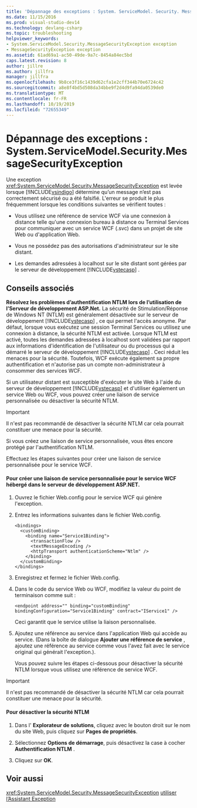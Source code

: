 ```yaml
---
title: 'Dépannage des exceptions : System. ServiceModel. Security. MessageSecurityException | Microsoft Docs'
ms.date: 11/15/2016
ms.prod: visual-studio-dev14
ms.technology: devlang-csharp
ms.topic: troubleshooting
helpviewer_keywords:
- System.ServiceModel.Security.MessageSecurityException exception
- MessageSecurityException exception
ms.assetid: 61ad69a1-ac50-49de-9a7c-8454a84ec5bd
caps.latest.revision: 8
author: jillre
ms.author: jillfra
manager: jillfra
ms.openlocfilehash: 9b8ce3f16c1439d62cfa1e2cff344b70e6724c42
ms.sourcegitcommit: a8e8f4bd5d508da34bbe9f2d4d9fa94da0539de0
ms.translationtype: MT
ms.contentlocale: fr-FR
ms.lasthandoff: 10/19/2019
ms.locfileid: "72655349"
---
```

# <a name="troubleshooting-exceptions-systemservicemodelsecuritymessagesecurityexception"></a>Dépannage des exceptions : System.ServiceModel.Security.MessageSecurityException
Une exception <xref:System.ServiceModel.Security.MessageSecurityException> est levée lorsque [!INCLUDE[vsindigo](../includes/vsindigo-md.md)] détermine qu’un message n’est pas correctement sécurisé ou a été falsifié. L'erreur se produit le plus fréquemment lorsque les conditions suivantes se vérifient toutes :

- Vous utilisez une référence de service WCF via une connexion à distance telle qu'une connexion bureau à distance ou Terminal Services pour communiquer avec un service WCF (.svc) dans un projet de site Web ou d'application Web.

- Vous ne possédez pas des autorisations d'administrateur sur le site distant.

- Les demandes adressées à localhost sur le site distant sont gérées par le serveur de développement [!INCLUDE[vstecasp](../includes/vstecasp-md.md)] .

## <a name="associated-tips"></a>Conseils associés
 **Résolvez les problèmes d’authentification NTLM lors de l’utilisation de l’Serveur de développement ASP.Net.**
La sécurité de Stimulation/Réponse de Windows NT (NTLM) est généralement désactivée sur le serveur de développement [!INCLUDE[vstecasp](../includes/vstecasp-md.md)] , ce qui permet l'accès anonyme. Par défaut, lorsque vous exécutez une session Terminal Services ou utilisez une connexion à distance, la sécurité NTLM est activée. Lorsque NTLM est activé, toutes les demandes adressées à localhost sont validées par rapport aux informations d'identification de l'utilisateur ou du processus qui a démarré le serveur de développement [!INCLUDE[vstecasp](../includes/vstecasp-md.md)] . Ceci réduit les menaces pour la sécurité. Toutefois, WCF exécute également sa propre authentification et n'autorise pas un compte non-administrateur à consommer des services WCF.

 Si un utilisateur distant est susceptible d'exécuter le site Web à l'aide du serveur de développement [!INCLUDE[vstecasp](../includes/vstecasp-md.md)] et d'utiliser également un service Web ou WCF, vous pouvez créer une liaison de service personnalisée ou désactiver la sécurité NTLM.

> [!IMPORTANT]
> Il n'est pas recommandé de désactiver la sécurité NTLM car cela pourrait constituer une menace pour la sécurité.

 Si vous créez une liaison de service personnalisée, vous êtes encore protégé par l'authentification NTLM.

 Effectuez les étapes suivantes pour créer une liaison de service personnalisée pour le service WCF.

#### <a name="to-create-a-custom-service-binding-for-the-wcf-service-hosted-inside-the-aspnet-development-server"></a>Pour créer une liaison de service personnalisée pour le service WCF hébergé dans le serveur de développement ASP.NET.

1. Ouvrez le fichier Web.config pour le service WCF qui génère l'exception.

2. Entrez les informations suivantes dans le fichier Web.config.

   ```
   <bindings>
     <customBinding>
       <binding name="Service1Binding">
         <transactionFlow />
         <textMessageEncoding />
         <httpTransport authenticationScheme="Ntlm" />
       </binding>
     </customBinding>
   </bindings>
   ```

3. Enregistrez et fermez le fichier Web.config.

4. Dans le code du service Web ou WCF, modifiez la valeur du point de terminaison comme suit :

   ```
   <endpoint address="" binding="customBinding" bindingConfiguration="Service1Binding" contract="IService1" />
   ```

    Ceci garantit que le service utilise la liaison personnalisée.

5. Ajoutez une référence au service dans l'application Web qui accède au service. (Dans la boîte de dialogue **Ajouter une référence de service** , ajoutez une référence au service comme vous l'avez fait avec le service original qui générait l'exception.).

   Vous pouvez suivre les étapes ci-dessous pour désactiver la sécurité NTLM lorsque vous utilisez une référence de service WCF.

> [!IMPORTANT]
> Il n'est pas recommandé de désactiver la sécurité NTLM car cela pourrait constituer une menace pour la sécurité.

#### <a name="to-turn-off-ntlm-security"></a>Pour désactiver la sécurité NTLM

1. Dans l' **Explorateur de solutions**, cliquez avec le bouton droit sur le nom du site Web, puis cliquez sur **Pages de propriétés**.

2. Sélectionnez **Options de démarrage**, puis désactivez la case à cocher **Authentification NTLM** .

3. Cliquez sur **OK**.

## <a name="see-also"></a>Voir aussi
 <xref:System.ServiceModel.Security.MessageSecurityException> [utiliser l’Assistant Exception](https://msdn.microsoft.com/library/e0a78c50-7318-4d54-af51-40c00aea8711)